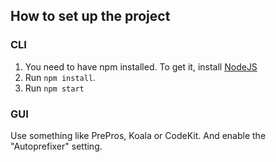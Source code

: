 ## How to set up the project


### CLI

1. You need to have npm installed. To get it, install [NodeJS](https://nodejs.org/en/)
3. Run `npm install`.
4. Run `npm start`



### GUI
Use something like PrePros, Koala or CodeKit. And enable the "Autoprefixer" setting.
